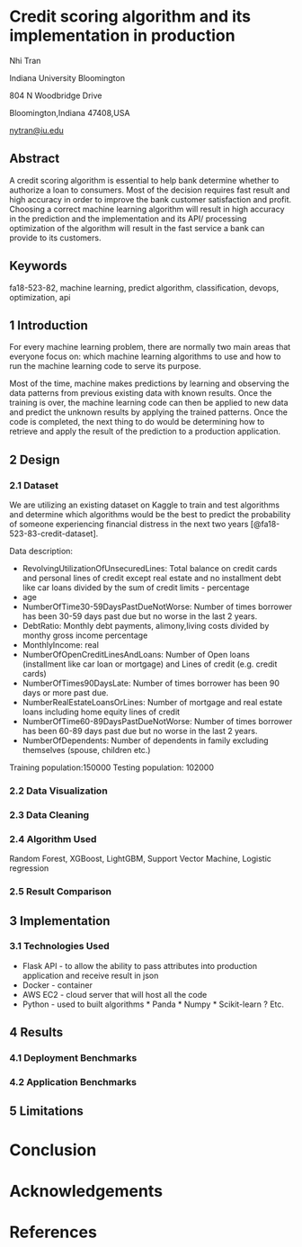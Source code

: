 # Credit scoring algorithm and its implementation in production

Nhi Tran

Indiana University Bloomington

804 N Woodbridge Drive 

Bloomington,Indiana 47408,USA 

nytran@iu.edu

## Abstract
A credit scoring algorithm is essential to help bank determine whether to authorize a loan to consumers. Most of the decision requires fast result and high accuracy in order to improve the bank customer satisfaction and profit. Choosing a correct machine learning algorithm will result in high accuracy in the prediction and the implementation and its API/ processing optimization of the algorithm will result in the fast service a bank can provide to its customers.

## Keywords
fa18-523-82, machine learning, predict algorithm, classification, devops, optimization, api

## 1 Introduction
For every machine learning problem, there are normally two main areas that everyone focus on: which machine learning algorithms to use and how to run the machine learning code to serve its purpose.

Most of the time, machine makes predictions by learning and observing the data patterns from previous existing data with known results. Once the training is over, the machine learning code can then be applied to new data and predict the unknown results by applying the trained patterns. 
Once the code is completed, the next thing to do would be determining how to retrieve and apply the result of the prediction to a production application.


## 2 Design

### 2.1 Dataset

We are utilizing an existing dataset on Kaggle to train and test algorithms and determine which algorithms would be the best to predict the probability of someone experiencing financial distress in the next two years [@fa18-523-83-credit-dataset]. 

Data description:

* RevolvingUtilizationOfUnsecuredLines: Total balance on credit cards and personal lines of credit except real estate and no installment debt like car loans divided by the sum of credit limits - percentage
* age
* NumberOfTime30-59DaysPastDueNotWorse: Number of times borrower has been 30-59 days past due but no worse in the last 2 years.
* DebtRatio: Monthly debt payments, alimony,living costs divided by monthy gross income percentage
* MonthlyIncome: real
* NumberOfOpenCreditLinesAndLoans: Number of Open loans (installment like car loan or mortgage) and Lines of credit (e.g. credit cards)
* NumberOfTimes90DaysLate: Number of times borrower has been 90 days or more past due.
* NumberRealEstateLoansOrLines: Number of mortgage and real estate loans including home equity lines of credit
* NumberOfTime60-89DaysPastDueNotWorse: Number of times borrower has been 60-89 days past due but no worse in the last 2 years.
* NumberOfDependents: Number of dependents in family excluding themselves (spouse, children etc.)

Training population:150000
Testing population: 102000

### 2.2 Data Visualization

### 2.3 Data Cleaning

### 2.4 Algorithm Used
Random Forest, XGBoost, LightGBM, Support Vector Machine, Logistic regression

### 2.5 Result Comparison

## 3 Implementation
### 3.1 Technologies Used
*	Flask API - to allow the ability to pass attributes into production application and receive result in json
*	Docker - container
*	AWS EC2 - cloud server that will host all the code
*	Python - used to built algorithms
           	*  Panda
		*  Numpy
		*  Scikit-learn
		?   Etc.


## 4 Results

### 4.1 Deployment Benchmarks
### 4.2 Application Benchmarks

## 5 Limitations

# Conclusion

# Acknowledgements

# References


